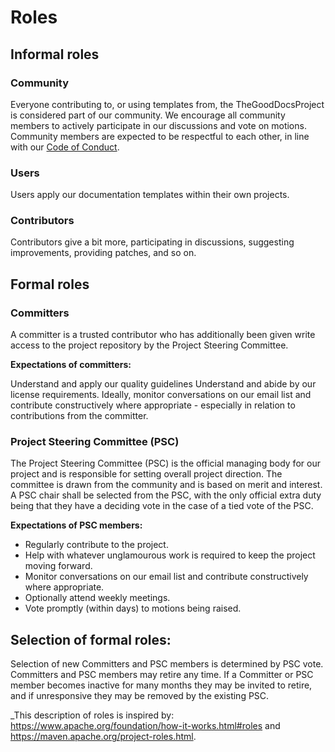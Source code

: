 # Roles
## Informal roles

### Community
Everyone contributing to, or using templates from, the TheGoodDocsProject is considered part of our community. We encourage all community members to actively participate in our discussions and vote on motions.
Community members are expected to be respectful to each other, in line with our [Code of Conduct](CodeOfConduct).

### Users
Users apply our documentation templates within their own projects.

### Contributors
Contributors give a bit more,  participating in discussions, suggesting improvements, providing patches, and so on.

## Formal roles

### Committers
A committer is a trusted contributor who has additionally been given write access to the project repository by the Project Steering Committee.

**Expectations of committers:**

Understand and apply our quality guidelines 
Understand and abide by our license requirements.
Ideally, monitor conversations on our email list and contribute constructively where appropriate - especially in relation to contributions from the committer.

### Project Steering Committee (PSC)
The Project Steering Committee (PSC) is the official managing body for our project and is responsible for setting overall project direction. The committee is drawn from the community and is based on merit and interest.
A PSC chair shall be selected from the PSC, with the only official extra duty being that they have a deciding vote in the case of a tied vote of the PSC.

**Expectations of PSC members:**

* Regularly contribute to the project.
* Help with whatever unglamourous work is required to keep the project moving forward.
* Monitor conversations on our email list and contribute constructively where appropriate. 
* Optionally attend weekly meetings.
* Vote promptly (within days) to motions being raised.

## Selection of formal roles:
Selection of new Committers and PSC members is determined by PSC vote. Committers and PSC members may retire any time. If a Committer or PSC member becomes inactive for many months they may be invited to retire, and if unresponsive they may be removed by the existing PSC.

_This description of roles is inspired by: <https://www.apache.org/foundation/how-it-works.html#roles> and <https://maven.apache.org/project-roles.html>.
